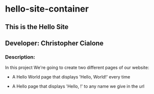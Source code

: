 # hello-site-container
## This is the Hello Site 
## Developer: Christopher Cialone
### Description:
In this project We're going to create two different pages of our website:

-  A Hello World page that displays 'Hello, World!' every time

-  A Hello page that displays 'Hello, <name>!' to any name we give in the url

